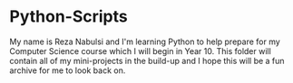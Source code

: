 # Python-Scripts
My name is Reza Nabulsi and I'm learning Python to help prepare for my Computer Science course which I will begin in Year 10.
This folder will contain all of my mini-projects in the build-up and I hope this will be a fun archive for me to look back on.
